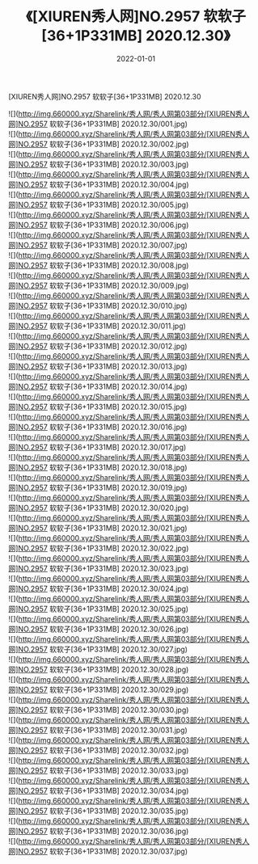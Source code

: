 ﻿---
layout: post
title:  《[XIUREN秀人网]NO.2957 软软子[36+1P331MB] 2020.12.30》
date:   2022-01-01
img: http://img.660000.xyz/Sharelink/秀人网/秀人网第03部分/[XIUREN秀人网]NO.2957 软软子[36+1P331MB] 2020.12.30/000.jpg
categories: [美女, 清纯, 唯美]
---

[XIUREN秀人网]NO.2957 软软子[36+1P331MB] 2020.12.30

 ![](http://img.660000.xyz/Sharelink/秀人网/秀人网第03部分/[XIUREN秀人网]NO.2957 软软子[36+1P331MB] 2020.12.30/001.jpg) <br>![](http://img.660000.xyz/Sharelink/秀人网/秀人网第03部分/[XIUREN秀人网]NO.2957 软软子[36+1P331MB] 2020.12.30/002.jpg) <br>![](http://img.660000.xyz/Sharelink/秀人网/秀人网第03部分/[XIUREN秀人网]NO.2957 软软子[36+1P331MB] 2020.12.30/003.jpg) <br>![](http://img.660000.xyz/Sharelink/秀人网/秀人网第03部分/[XIUREN秀人网]NO.2957 软软子[36+1P331MB] 2020.12.30/004.jpg) <br>![](http://img.660000.xyz/Sharelink/秀人网/秀人网第03部分/[XIUREN秀人网]NO.2957 软软子[36+1P331MB] 2020.12.30/005.jpg) <br>![](http://img.660000.xyz/Sharelink/秀人网/秀人网第03部分/[XIUREN秀人网]NO.2957 软软子[36+1P331MB] 2020.12.30/006.jpg) <br>![](http://img.660000.xyz/Sharelink/秀人网/秀人网第03部分/[XIUREN秀人网]NO.2957 软软子[36+1P331MB] 2020.12.30/007.jpg) <br>![](http://img.660000.xyz/Sharelink/秀人网/秀人网第03部分/[XIUREN秀人网]NO.2957 软软子[36+1P331MB] 2020.12.30/008.jpg) <br>![](http://img.660000.xyz/Sharelink/秀人网/秀人网第03部分/[XIUREN秀人网]NO.2957 软软子[36+1P331MB] 2020.12.30/009.jpg) <br>![](http://img.660000.xyz/Sharelink/秀人网/秀人网第03部分/[XIUREN秀人网]NO.2957 软软子[36+1P331MB] 2020.12.30/010.jpg) <br>![](http://img.660000.xyz/Sharelink/秀人网/秀人网第03部分/[XIUREN秀人网]NO.2957 软软子[36+1P331MB] 2020.12.30/011.jpg) <br>![](http://img.660000.xyz/Sharelink/秀人网/秀人网第03部分/[XIUREN秀人网]NO.2957 软软子[36+1P331MB] 2020.12.30/012.jpg) <br>![](http://img.660000.xyz/Sharelink/秀人网/秀人网第03部分/[XIUREN秀人网]NO.2957 软软子[36+1P331MB] 2020.12.30/013.jpg) <br>![](http://img.660000.xyz/Sharelink/秀人网/秀人网第03部分/[XIUREN秀人网]NO.2957 软软子[36+1P331MB] 2020.12.30/014.jpg) <br>![](http://img.660000.xyz/Sharelink/秀人网/秀人网第03部分/[XIUREN秀人网]NO.2957 软软子[36+1P331MB] 2020.12.30/015.jpg) <br>![](http://img.660000.xyz/Sharelink/秀人网/秀人网第03部分/[XIUREN秀人网]NO.2957 软软子[36+1P331MB] 2020.12.30/016.jpg) <br>![](http://img.660000.xyz/Sharelink/秀人网/秀人网第03部分/[XIUREN秀人网]NO.2957 软软子[36+1P331MB] 2020.12.30/017.jpg) <br>![](http://img.660000.xyz/Sharelink/秀人网/秀人网第03部分/[XIUREN秀人网]NO.2957 软软子[36+1P331MB] 2020.12.30/018.jpg) <br>![](http://img.660000.xyz/Sharelink/秀人网/秀人网第03部分/[XIUREN秀人网]NO.2957 软软子[36+1P331MB] 2020.12.30/019.jpg) <br>![](http://img.660000.xyz/Sharelink/秀人网/秀人网第03部分/[XIUREN秀人网]NO.2957 软软子[36+1P331MB] 2020.12.30/020.jpg) <br>![](http://img.660000.xyz/Sharelink/秀人网/秀人网第03部分/[XIUREN秀人网]NO.2957 软软子[36+1P331MB] 2020.12.30/021.jpg) <br>![](http://img.660000.xyz/Sharelink/秀人网/秀人网第03部分/[XIUREN秀人网]NO.2957 软软子[36+1P331MB] 2020.12.30/022.jpg) <br>![](http://img.660000.xyz/Sharelink/秀人网/秀人网第03部分/[XIUREN秀人网]NO.2957 软软子[36+1P331MB] 2020.12.30/023.jpg) <br>![](http://img.660000.xyz/Sharelink/秀人网/秀人网第03部分/[XIUREN秀人网]NO.2957 软软子[36+1P331MB] 2020.12.30/024.jpg) <br>![](http://img.660000.xyz/Sharelink/秀人网/秀人网第03部分/[XIUREN秀人网]NO.2957 软软子[36+1P331MB] 2020.12.30/025.jpg) <br>![](http://img.660000.xyz/Sharelink/秀人网/秀人网第03部分/[XIUREN秀人网]NO.2957 软软子[36+1P331MB] 2020.12.30/026.jpg) <br>![](http://img.660000.xyz/Sharelink/秀人网/秀人网第03部分/[XIUREN秀人网]NO.2957 软软子[36+1P331MB] 2020.12.30/027.jpg) <br>![](http://img.660000.xyz/Sharelink/秀人网/秀人网第03部分/[XIUREN秀人网]NO.2957 软软子[36+1P331MB] 2020.12.30/028.jpg) <br>![](http://img.660000.xyz/Sharelink/秀人网/秀人网第03部分/[XIUREN秀人网]NO.2957 软软子[36+1P331MB] 2020.12.30/029.jpg) <br>![](http://img.660000.xyz/Sharelink/秀人网/秀人网第03部分/[XIUREN秀人网]NO.2957 软软子[36+1P331MB] 2020.12.30/030.jpg) <br>![](http://img.660000.xyz/Sharelink/秀人网/秀人网第03部分/[XIUREN秀人网]NO.2957 软软子[36+1P331MB] 2020.12.30/031.jpg) <br>![](http://img.660000.xyz/Sharelink/秀人网/秀人网第03部分/[XIUREN秀人网]NO.2957 软软子[36+1P331MB] 2020.12.30/032.jpg) <br>![](http://img.660000.xyz/Sharelink/秀人网/秀人网第03部分/[XIUREN秀人网]NO.2957 软软子[36+1P331MB] 2020.12.30/033.jpg) <br>![](http://img.660000.xyz/Sharelink/秀人网/秀人网第03部分/[XIUREN秀人网]NO.2957 软软子[36+1P331MB] 2020.12.30/034.jpg) <br>![](http://img.660000.xyz/Sharelink/秀人网/秀人网第03部分/[XIUREN秀人网]NO.2957 软软子[36+1P331MB] 2020.12.30/035.jpg) <br>![](http://img.660000.xyz/Sharelink/秀人网/秀人网第03部分/[XIUREN秀人网]NO.2957 软软子[36+1P331MB] 2020.12.30/036.jpg) <br>![](http://img.660000.xyz/Sharelink/秀人网/秀人网第03部分/[XIUREN秀人网]NO.2957 软软子[36+1P331MB] 2020.12.30/037.jpg) <br>